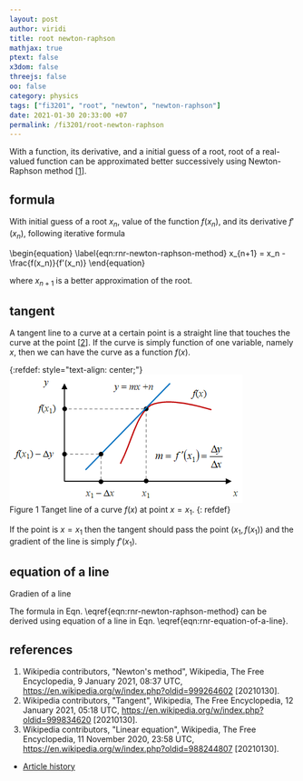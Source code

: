 ```yaml
---
layout: post
author: viridi
title: root newton-raphson
mathjax: true
ptext: false
x3dom: false
threejs: false
oo: false
category: physics
tags: ["fi3201", "root", "newton", "newton-raphson"]
date: 2021-01-30 20:33:00 +07
permalink: /fi3201/root-newton-raphson
---
```

With a function, its derivative, and a initial guess of a root, root of a real-valued function can be approximated better successively using Newton-Raphson method [[1](#ref1)].


## formula
With initial guess of a root $x_n$, value of the function $f(x_n)$, and its derivative $f'(x_n)$, following iterative formula

\begin{equation}
\label{eqn:rnr-newton-raphson-method}
x_{n+1} = x_n - \frac{f(x_n)}{f'(x_n)}
\end{equation}

where $x_{n+1}$ is a better approximation of the root.

## tangent
A tangent line to a curve at a certain point is a straight line that touches the curve at the point [[2](#ref2)]. If the curve is simply function of one variable, namely $x$, then we can have the curve as a function $f(x)$.

{:refdef: style="text-align: center;"}
![..](/assets/img/math/line/line-tangent-1-d.png)
<br />
Figure <a name="fig:rnr-line-tangent-1-d">1</a> Tanget line of a curve $f(x)$ at point $x = x_1$. 
{: refdef}

If the point is $x = x_1$ then the tangent should pass the point $(x_1, f(x_1))$ and the gradient of the line is simply $f'(x_1)$.


## equation of a line
Gradien of a line 



The formula in Eqn. \eqref{eqn:rnr-newton-raphson-method} can be derived using equation of a line in Eqn. \eqref{eqn:rnr-equation-of-a-line}.


## references
1. <a name="ref1"></a>Wikipedia contributors, "Newton's method", Wikipedia, The Free Encyclopedia, 9 January 2021, 08:37 UTC, <https://en.wikipedia.org/w/index.php?oldid=999264602> [20210130].
2. <a name="ref2"></a>Wikipedia contributors, "Tangent", Wikipedia, The Free Encyclopedia, 12 January 2021, 05:18 UTC, <https://en.wikipedia.org/w/index.php?oldid=999834620> [20210130].
3. <a name="ref3"></a>Wikipedia contributors, "Linear equation", Wikipedia, The Free Encyclopedia, 11 November 2020, 23:58 UTC, <https://en.wikipedia.org/w/index.php?oldid=988244807> [20210130].

+ [Article history](https://github.com/butiran/butiran.github.io/commits/master/_posts/fi3201/2021-01-30-root-newton-raphson.md)
